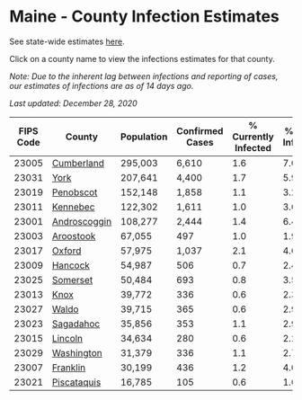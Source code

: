 # Maine - County Infection Estimates

See state-wide estimates [here](/infections/us-me).

Click on a county name to view the infections estimates for that county.

*Note: Due to the inherent lag between infections and reporting of cases, our estimates of infections are as of 14 days ago.*

*Last updated: December 28, 2020*

|   FIPS Code |                       County |   Population |   Confirmed Cases |   % Currently Infected |   % Total Infected |
|-------------|------------------------------|--------------|-------------------|------------------------|--------------------|
|       23005 |     [Cumberland](cumberland) |      295,003 |             6,610 |                    1.6 |                7.0 |
|       23031 |                 [York](york) |      207,641 |             4,400 |                    1.7 |                5.9 |
|       23019 |       [Penobscot](penobscot) |      152,148 |             1,858 |                    1.1 |                3.2 |
|       23011 |         [Kennebec](kennebec) |      122,302 |             1,611 |                    1.0 |                3.6 |
|       23001 | [Androscoggin](androscoggin) |      108,277 |             2,444 |                    1.4 |                6.4 |
|       23003 |       [Aroostook](aroostook) |       67,055 |               497 |                    1.0 |                1.9 |
|       23017 |             [Oxford](oxford) |       57,975 |             1,037 |                    2.1 |                4.6 |
|       23009 |           [Hancock](hancock) |       54,987 |               506 |                    0.7 |                2.4 |
|       23025 |         [Somerset](somerset) |       50,484 |               693 |                    0.8 |                3.5 |
|       23013 |                 [Knox](knox) |       39,772 |               336 |                    0.6 |                2.3 |
|       23027 |               [Waldo](waldo) |       39,715 |               365 |                    0.6 |                2.9 |
|       23023 |       [Sagadahoc](sagadahoc) |       35,856 |               353 |                    1.1 |                2.9 |
|       23015 |           [Lincoln](lincoln) |       34,634 |               280 |                    0.6 |                2.2 |
|       23029 |     [Washington](washington) |       31,379 |               336 |                    1.1 |                2.7 |
|       23007 |         [Franklin](franklin) |       30,199 |               436 |                    1.2 |                4.0 |
|       23021 |   [Piscataquis](piscataquis) |       16,785 |               105 |                    0.6 |                1.6 |